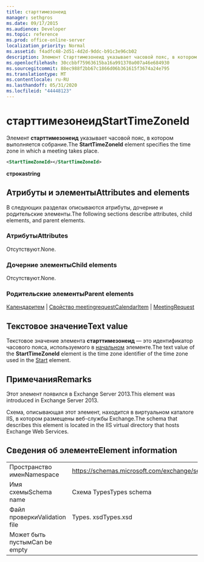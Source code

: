 ```yaml
---
title: старттимезонеид
manager: sethgros
ms.date: 09/17/2015
ms.audience: Developer
ms.topic: reference
ms.prod: office-online-server
localization_priority: Normal
ms.assetid: f4adfc48-2d51-4d2d-9ddc-b91c3e96cb02
description: Элемент Старттимезонеид указывает часовой пояс, в котором выполняется собрание.
ms.openlocfilehash: 30ccbbf75963615ba16a991370a007a46e684930
ms.sourcegitcommit: 88ec988f2bb67c1866d06b361615f3674a24e795
ms.translationtype: MT
ms.contentlocale: ru-RU
ms.lasthandoff: 05/31/2020
ms.locfileid: "44448123"
---
```

# <a name="starttimezoneid"></a><span data-ttu-id="8fda7-103">старттимезонеид</span><span class="sxs-lookup"><span data-stu-id="8fda7-103">StartTimeZoneId</span></span>

<span data-ttu-id="8fda7-104">Элемент **старттимезонеид** указывает часовой пояс, в котором выполняется собрание.</span><span class="sxs-lookup"><span data-stu-id="8fda7-104">The **StartTimeZoneId** element specifies the time zone in which a meeting takes place.</span></span> 
  
```XML
<StartTimeZoneId></StartTimeZoneId>
```

<span data-ttu-id="8fda7-105">**строка**</span><span class="sxs-lookup"><span data-stu-id="8fda7-105">**string**</span></span>

## <a name="attributes-and-elements"></a><span data-ttu-id="8fda7-106">Атрибуты и элементы</span><span class="sxs-lookup"><span data-stu-id="8fda7-106">Attributes and elements</span></span>

<span data-ttu-id="8fda7-107">В следующих разделах описываются атрибуты, дочерние и родительские элементы.</span><span class="sxs-lookup"><span data-stu-id="8fda7-107">The following sections describe attributes, child elements, and parent elements.</span></span>
  
### <a name="attributes"></a><span data-ttu-id="8fda7-108">Атрибуты</span><span class="sxs-lookup"><span data-stu-id="8fda7-108">Attributes</span></span>

<span data-ttu-id="8fda7-109">Отсутствуют.</span><span class="sxs-lookup"><span data-stu-id="8fda7-109">None.</span></span>
  
### <a name="child-elements"></a><span data-ttu-id="8fda7-110">Дочерние элементы</span><span class="sxs-lookup"><span data-stu-id="8fda7-110">Child elements</span></span>

<span data-ttu-id="8fda7-111">Отсутствуют.</span><span class="sxs-lookup"><span data-stu-id="8fda7-111">None.</span></span>
  
### <a name="parent-elements"></a><span data-ttu-id="8fda7-112">Родительские элементы</span><span class="sxs-lookup"><span data-stu-id="8fda7-112">Parent elements</span></span>

<span data-ttu-id="8fda7-113">[Календаритем](calendaritem.md)  |  [Свойство meetingrequest](meetingrequest.md)</span><span class="sxs-lookup"><span data-stu-id="8fda7-113">[CalendarItem](calendaritem.md) | [MeetingRequest](meetingrequest.md)</span></span>
  
## <a name="text-value"></a><span data-ttu-id="8fda7-114">Текстовое значение</span><span class="sxs-lookup"><span data-stu-id="8fda7-114">Text value</span></span>

<span data-ttu-id="8fda7-115">Текстовое значение элемента **старттимезонеид** — это идентификатор часового пояса, используемого в [начальном](start.md) элементе.</span><span class="sxs-lookup"><span data-stu-id="8fda7-115">The text value of the **StartTimeZoneId** element is the time zone identifier of the time zone used in the [Start](start.md) element.</span></span> 
  
## <a name="remarks"></a><span data-ttu-id="8fda7-116">Примечания</span><span class="sxs-lookup"><span data-stu-id="8fda7-116">Remarks</span></span>

<span data-ttu-id="8fda7-117">Этот элемент появился в Exchange Server 2013.</span><span class="sxs-lookup"><span data-stu-id="8fda7-117">This element was introduced in Exchange Server 2013.</span></span>
  
<span data-ttu-id="8fda7-118">Схема, описывающая этот элемент, находится в виртуальном каталоге IIS, в котором размещены веб-службы Exchange.</span><span class="sxs-lookup"><span data-stu-id="8fda7-118">The schema that describes this element is located in the IIS virtual directory that hosts Exchange Web Services.</span></span>
  
## <a name="element-information"></a><span data-ttu-id="8fda7-119">Сведения об элементе</span><span class="sxs-lookup"><span data-stu-id="8fda7-119">Element information</span></span>

|||
|:-----|:-----|
|<span data-ttu-id="8fda7-120">Пространство имен</span><span class="sxs-lookup"><span data-stu-id="8fda7-120">Namespace</span></span>  <br/> |https://schemas.microsoft.com/exchange/services/2006/types  <br/> |
|<span data-ttu-id="8fda7-121">Имя схемы</span><span class="sxs-lookup"><span data-stu-id="8fda7-121">Schema name</span></span>  <br/> |<span data-ttu-id="8fda7-122">Схема Types</span><span class="sxs-lookup"><span data-stu-id="8fda7-122">Types schema</span></span>  <br/> |
|<span data-ttu-id="8fda7-123">Файл проверки</span><span class="sxs-lookup"><span data-stu-id="8fda7-123">Validation file</span></span>  <br/> |<span data-ttu-id="8fda7-124">Types. xsd</span><span class="sxs-lookup"><span data-stu-id="8fda7-124">Types.xsd</span></span>  <br/> |
|<span data-ttu-id="8fda7-125">Может быть пустым</span><span class="sxs-lookup"><span data-stu-id="8fda7-125">Can be empty</span></span>  <br/> ||
   

